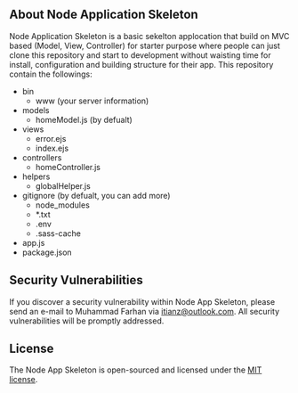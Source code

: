 ## About Node Application Skeleton

Node Application Skeleton is a basic sekelton applocation that build on MVC based (Model, View, Controller) for starter purpose where people can just clone this repository and start to development without waisting time for install, configuration and building structure for their app. This repository contain the followings:

- bin
    + www (your server information)
- models
    + homeModel.js (by defualt)
- views
    + error.ejs
    + index.ejs
- controllers
    + homeController.js
- helpers
    + globalHelper.js
- gitignore (by defualt, you can add more)
    + node_modules
    + *.txt
    + .env
    + .sass-cache
- app.js
- package.json

## Security Vulnerabilities

If you discover a security vulnerability within Node App Skeleton, please send an e-mail to Muhammad Farhan via [itianz@outlook.com](mailto:itianz@outlook.com). All security vulnerabilities will be promptly addressed.

## License

The Node App Skeleton is open-sourced and licensed under the [MIT license](https://opensource.org/licenses/MIT).
